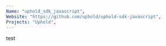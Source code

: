 ```yaml
---
Name: "uphold_sdk_javascript",
Website: "https://github.com/uphold/uphold-sdk-javascript",
Projects: "Uphold",
---
```

<!--lang:en--> 
test
<!--lang:es--] 
test
<!--lang:de--] 
test
<!--lang:fr--] 
test
<!--lang:pl--] 
test
<!--lang:uk--] 
test
[!--lang:*-->  
